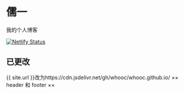 # 儒一

我的个人博客

[![Netlify Status](https://api.netlify.com/api/v1/badges/52c3b607-f8ec-4ed1-b761-0ab2af701ea2/deploy-status)](https://app.netlify.com/sites/whooc/deploys)

## 已更改
{{ site.url }}改为https://cdn.jsdelivr.net/gh/whooc/whooc.github.io/ ×× header 和 footer ××
